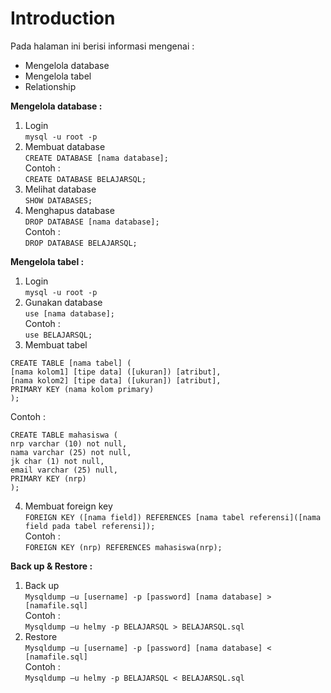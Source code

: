 # Introduction
Pada halaman ini berisi informasi mengenai :
- Mengelola database
- Mengelola tabel
- Relationship

**Mengelola database :**
1. Login\
`mysql -u root -p`
2. Membuat database\
`CREATE DATABASE [nama database];`\
Contoh :\
`CREATE DATABASE BELAJARSQL;`
3. Melihat database\
`SHOW DATABASES;`
4. Menghapus database\
`DROP DATABASE [nama database];`\
Contoh :\
`DROP DATABASE BELAJARSQL;`

**Mengelola tabel :**
1. Login\
`mysql -u root -p`
2. Gunakan database\
`use [nama database];`\
Contoh :\
`use BELAJARSQL;`
3. Membuat tabel
```
CREATE TABLE [nama tabel] (
[nama kolom1] [tipe data] ([ukuran]) [atribut],
[nama kolom2] [tipe data] ([ukuran]) [atribut],
PRIMARY KEY (nama kolom primary)
);
```
Contoh :
```
CREATE TABLE mahasiswa (
nrp varchar (10) not null,
nama varchar (25) not null,
jk char (1) not null,
email varchar (25) null,
PRIMARY KEY (nrp)
);
```
4. Membuat foreign key \
`FOREIGN KEY ([nama field]) REFERENCES [nama tabel referensi]([nama field pada tabel referensi]);`\
Contoh :\
`FOREIGN KEY (nrp) REFERENCES mahasiswa(nrp);`

**Back up & Restore :**
1. Back up \
`Mysqldump –u [username] -p [password] [nama database] > [namafile.sql]`\
Contoh :\
`Mysqldump –u helmy -p BELAJARSQL > BELAJARSQL.sql`
2. Restore \
`Mysqldump –u [username] -p [password] [nama database] < [namafile.sql]`\
Contoh :\
`Mysqldump –u helmy -p BELAJARSQL < BELAJARSQL.sql`
